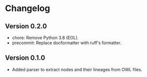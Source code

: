 # Changelog

## Version 0.2.0

- chore: Remove Python 3.8 (EOL).
- precommit: Replace docformatter with ruff's formatter.

## Version 0.1.0

- Added parser to extract nodes and their lineages from OWL files.
